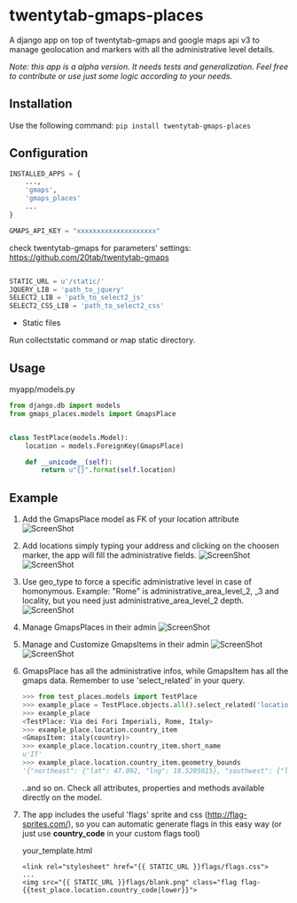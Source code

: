 twentytab-gmaps-places
=====================

A django app on top of twentytab-gmaps and google maps api v3 to manage geolocation and markers with all the administrative level details.

*Note: this app is a alpha version. It needs tests and generalization. Feel free to contribute or use just some logic according to your needs.*

## Installation

Use the following command: ```pip install twentytab-gmaps-places```

## Configuration

```py
INSTALLED_APPS = {
    ...,
    'gmaps',
    'gmaps_places'
    ...
}

GMAPS_API_KEY = "xxxxxxxxxxxxxxxxxxxx"

```

check twentytab-gmaps for parameters' settings:
https://github.com/20tab/twentytab-gmaps

```py

STATIC_URL = u'/static/'
JQUERY_LIB = 'path_to_jquery'
SELECT2_LIB = 'path_to_select2_js'
SELECT2_CSS_LIB = 'path_to_select2_css'

```


- Static files

Run collectstatic command or map static directory.

## Usage

myapp/models.py
```py
from django.db import models
from gmaps_places.models import GmapsPlace


class TestPlace(models.Model):
    location = models.ForeignKey(GmapsPlace)

    def __unicode__(self):
        return u"{}".format(self.location)
```

## Example
1. Add the GmapsPlace model as FK of your location attribute
    ![ScreenShot](https://raw.github.com/20tab/twentytab-gmaps-places/master/img/screenshot1-models.png)

2. Add locations simply typing your address and clicking on the choosen marker, the app will fill the administrative fields.
    ![ScreenShot](https://raw.github.com/20tab/twentytab-gmaps-places/master/img/screenshot2-address.png)
    ![ScreenShot](https://raw.github.com/20tab/twentytab-gmaps-places/master/img/screenshot2b-address.png)

3. Use geo_type to force a specific administrative level in case of homonymous. Example: "Rome" is administrative_area_level_2, _3 and locality, but you need just administrative_area_level_2 depth.
    ![ScreenShot](https://raw.github.com/20tab/twentytab-gmaps-places/master/img/screenshot3-geo_type.png)

4. Manage GmapsPlaces in their admin 
    ![ScreenShot](https://raw.github.com/20tab/twentytab-gmaps-places/master/img/screenshot4-gmaps_places_admin.png)

5. Manage and Customize GmapsItems in their admin 
    ![ScreenShot](https://raw.github.com/20tab/twentytab-gmaps-places/master/img/screenshot5-gmaps_items_admin.png)
    ![ScreenShot](https://raw.github.com/20tab/twentytab-gmaps-places/master/img/screenshot5b-gmaps_items_admin.png)

6. GmapsPlace has all the administrative infos, while GmapsItem has all the gmaps data. Remember to use 'select_related' in your query.
    ```py
    >>> from test_places.models import TestPlace
    >>> example_place = TestPlace.objects.all().select_related('location', 'location__country_item')[0]
    >>> example_place
    <TestPlace: Via dei Fori Imperiali, Rome, Italy>
    >>> example_place.location.country_item
    <GmapsItem: italy(country)>
    >>> example_place.location.country_item.short_name
    u'IT'
    >>> example_place.location.country_item.geometry_bounds
    '{"northeast": {"lat": 47.092, "lng": 18.5205015}, "southwest": {"lat": 35.4929201, "lng": 6.6267201}}'
    ```
    ..and so on. Check all attributes, properties and methods available directly on the model.

7. The app includes the useful 'flags' sprite and css (http://flag-sprites.com/), so you can automatic generate flags in this easy way (or just use **country_code** in your custom flags tool)

    your_template.html
    ```django
    <link rel="stylesheet" href="{{ STATIC_URL }}flags/flags.css">
    ...
    <img src="{{ STATIC_URL }}flags/blank.png" class="flag flag-{{test_place.location.country_code|lower}}">
    ```
